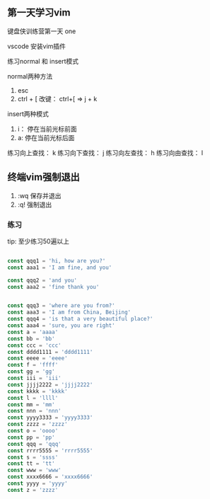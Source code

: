 ## 第一天学习vim

键盘侠训练营第一天 one

vscode 安装vim插件

练习normal 和 insert模式

normal两种方法
1. esc
2. ctrl + [
改键： ctrl+[ => j + k 

insert两种模式

1. i： 停在当前光标前面
2. a:  停在当前光标后面

练习向上查找： k
练习向下查找： j
练习向左查找： h
练习向由查找： l


## 终端vim强制退出
1. :wq   保存并退出
2. :q!   强制退出

### 练习
tip: 至少练习50遍以上


```js

const qqq1 = 'hi, how are you?'
const aaa1 = 'I am fine, and you' 

const qqq2 = 'and you'
const aaa2 = 'fine thank you'

```

```js

const qqq3 = 'where are you from?'
const aaa3 = 'I am from China, Beijing'
const qqq4 = 'is that a very beautiful place?'
const aaa4 = 'sure, you are right'
const a = 'aaaa'
const bb = 'bb' 
const ccc = 'ccc'
const dddd1111 = 'dddd1111'
const eeee = 'eeee'
const f = 'ffff'
const gg = 'gg'
const iii = 'iii'
const jjjj2222 = 'jjjj2222'
const kkkk = 'kkkk'
const l = 'llll'
const mm = 'mm'
const nnn = 'nnn'
const yyyy3333 = 'yyyy3333'
const zzzz = 'zzzz'
const o = 'oooo'
const pp = 'pp'
const qqq = 'qqq'
const rrrr5555 = 'rrrr5555'
const s = 'ssss'
const tt = 'tt'
const www = 'www'
const xxxx6666 = 'xxxx6666'
const yyyy = 'yyyy'
const z = 'zzzz'
```







